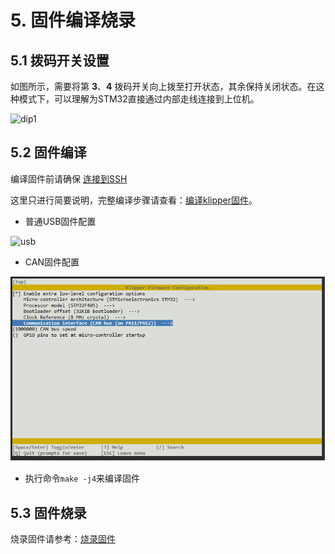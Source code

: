 # 5. 固件编译烧录

## 5.1 拨码开关设置

如图所示，需要将第 **3**、**4**  拨码开关向上拨至打开状态，其余保持关闭状态。在这种模式下，可以理解为STM32直接通过内部走线连接到上位机。

![dip1](../../images/boards/fly_gemini_v2/dip1.png)

## 5.2 固件编译

编译固件前请确保 [连接到SSH](/board/fly_pi/FLY_π_ssh "点击即可跳转")

这里只进行简要说明，完整编译步骤请查看：[编译klipper固件](/board/fly_super8/firmware?id=_1-编译klipper固件 "点击即可跳转")。

* 普通USB固件配置

![usb](../../images/boards/fly_gemini_v3/usb.png)

* CAN固件配置

![usb2can](../../images/boards/fly_gemini_v2/config-can.png)

* 执行命令```make -j4```来编译固件

## 5.3 固件烧录

烧录固件请参考：[烧录固件](/board/fly_super8/firmware?id=_2-烧录固件到主板 "点击即可跳转")